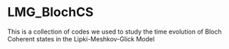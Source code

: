 # LMG_BlochCS
This is a collection of codes we used to study the time evolution of Bloch Coherent states in the Lipki-Meshkov-Glick Model
